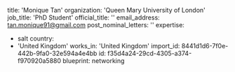 title: 'Monique Tan'
organization: 'Queen Mary University of London'
job_title: 'PhD Student'
official_title: ''
email_address: tan.monique91@gmail.com
post_nominal_letters: ''
expertise:
  - salt
country:
  - 'United Kingdom'
works_in: 'United Kingdom'
import_id: 8441d1d6-7f0e-442b-9fa0-32e594a4e4bb
id: f35d4a24-29cd-4305-a374-f970920a5880
blueprint: networking

